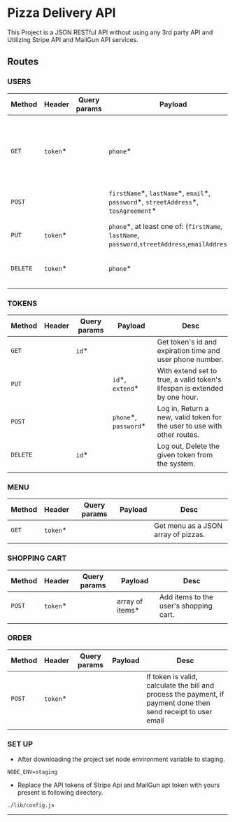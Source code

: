 # Pizza Delivery API

This Project is a JSON RESTful API without using any 3rd party API and Utilizing Stripe API and MailGun API services.

## Routes

### USERS

| Method   | Header    | Query params | Payload                                                                                               | Desc                                                                    |
| -------- | --------- | ------------ | ----------------------------------------------------------------------------------------------------- | ----------------------------------------------------------------------- |
| `GET`    | `token`\* |              | `phone`\*                                                                                             | Return information about the user except for password in a JSON format. |
| `POST`   |           |              | `firstName`\*, `lastName`\*, `email`\*, `password`\*, `streetAddress`\*, `tosAgreement`\*             | Create a user account.                                                  |
| `PUT`    | `token`\* |              | `phone`\*, at least one of: \(`firstName`, `lastName`, `password`\,`streetAddress`\,`emailAddress`)\* | Change one/more of user's information.                                  |
| `DELETE` | `token`\* |              | `phone`\*                                                                                             | Delete user's account.                                                  |
|          |
|          |

### TOKENS

| Method   | Header | Query params | Payload                 | Desc                                                                       |
| -------- | ------ | ------------ | ----------------------- | -------------------------------------------------------------------------- |
| `GET`    |        | `id`\*       |                         | Get token's id and expiration time and user phone number.                  |
| `PUT`    |        |              | `id`\*, `extend`\*      | With extend set to true, a valid token's lifespan is extended by one hour. |
| `POST`   |        |              | `phone`\*, `password`\* | Log in, Return a new, valid token for the user to use with other routes.   |
| `DELETE` |        | `id`\*       |                         | Log out, Delete the given token from the system.                           |
|          |

### MENU

| Method | Header    | Query params | Payload | Desc                                |
| ------ | --------- | ------------ | ------- | ----------------------------------- |
| `GET`  | `token`\* |              |         | Get menu as a JSON array of pizzas. |
|        |

### SHOPPING CART

| Method | Header    | Query params | Payload          | Desc                                   |
| ------ | --------- | ------------ | ---------------- | -------------------------------------- |
| `POST` | `token`\* |              | array of items\* | Add items to the user's shopping cart. |
|        |

### ORDER

| Method | Header    | Query params | Payload | Desc                                                                                                           |
| ------ | --------- | ------------ | ------- | -------------------------------------------------------------------------------------------------------------- |
| `POST` | `token`\* |              |         | If token is valid, calculate the bill and process the payment, if payment done then send receipt to user email |
|        |

### SET UP

- After downloading the project set node environment variable to staging.

`NODE_ENV=staging`

- Replace the API tokens of Stripe Api and MailGun api token with yours present is following directory.

`./lib/config.js`

---
